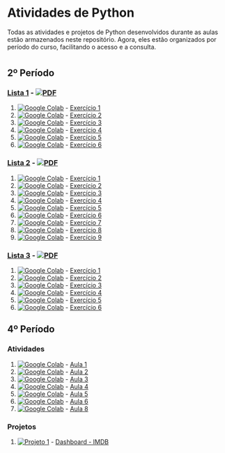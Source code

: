 # Atividades de Python

Todas as atividades e projetos de Python desenvolvidos durante as aulas estão armazenados neste repositório. Agora, eles estão organizados por período do curso, facilitando o acesso e a consulta.

#

## 2º Período
### [Lista 1](https://drive.google.com/file/d/1epoweIY1YYjVw8qfaSaKacWum6rjne6f/view?usp=drive_link) - [![PDF](https://img.shields.io/badge/PDF-FF0000?logo=adobeacrobatreader&logoColor=white)](https://drive.google.com/file/d/1epoweIY1YYjVw8qfaSaKacWum6rjne6f/view?usp=drive_link)

1. [![Google Colab](https://img.shields.io/badge/Google_Colab-F9AB00?logo=googlecolab&logoColor=white)](https://colab.research.google.com/drive/1aLh10ijOH7i6NRtBwAqV5dJ52u3RERQP?usp=drive_link) - [Exercício 1](https://colab.research.google.com/drive/1aLh10ijOH7i6NRtBwAqV5dJ52u3RERQP?usp=drive_link)
2. [![Google Colab](https://img.shields.io/badge/Google_Colab-F9AB00?logo=googlecolab&logoColor=white)](https://colab.research.google.com/drive/1FOYUzmo9oM3L-FvrOlJ3Wh536w_1GkyY?usp=drive_link) - [Exercício 2](https://colab.research.google.com/drive/1FOYUzmo9oM3L-FvrOlJ3Wh536w_1GkyY?usp=drive_link)
3. [![Google Colab](https://img.shields.io/badge/Google_Colab-F9AB00?logo=googlecolab&logoColor=white)](https://colab.research.google.com/drive/1Nq__CpmYS2Ua9LN3DThguqLcI5nHve4Z?usp=drive_link) - [Exercício 3](https://colab.research.google.com/drive/1Nq__CpmYS2Ua9LN3DThguqLcI5nHve4Z?usp=drive_link)
4. [![Google Colab](https://img.shields.io/badge/Google_Colab-F9AB00?logo=googlecolab&logoColor=white)](https://colab.research.google.com/drive/1XuGAqYLUNxDqjd9Gm3wnzis1W8K-UJ3n?usp=drive_link) - [Exercício 4](https://colab.research.google.com/drive/1XuGAqYLUNxDqjd9Gm3wnzis1W8K-UJ3n?usp=drive_link)
5. [![Google Colab](https://img.shields.io/badge/Google_Colab-F9AB00?logo=googlecolab&logoColor=white)](https://colab.research.google.com/drive/1MlnbijNk5UWTdrA68wbkB3ZItmBKfzSI?usp=drive_link) - [Exercício 5](https://colab.research.google.com/drive/1MlnbijNk5UWTdrA68wbkB3ZItmBKfzSI?usp=drive_link)
6. [![Google Colab](https://img.shields.io/badge/Google_Colab-F9AB00?logo=googlecolab&logoColor=white)](https://colab.research.google.com/drive/1doq_YQNKEUvvqJtQHH6M4rmAjHnQCtKz?usp=drive_link) - [Exercício 6](https://colab.research.google.com/drive/1doq_YQNKEUvvqJtQHH6M4rmAjHnQCtKz?usp=drive_link)
   

### [Lista 2](https://drive.google.com/file/d/1f7_84MQMxpVLfnWGyqY0HREeTB-lOKtv/view?usp=drive_link) - [![PDF](https://img.shields.io/badge/PDF-FF0000?logo=adobeacrobatreader&logoColor=white)](https://drive.google.com/file/d/1f7_84MQMxpVLfnWGyqY0HREeTB-lOKtv/view?usp=drive_link)

1. [![Google Colab](https://img.shields.io/badge/Google_Colab-F9AB00?logo=googlecolab&logoColor=white)](https://colab.research.google.com/drive/1-UwOrUk4FU9DxNVKi-AezwlJnnYCYXM7?usp=drive_link) - [Exercício 1](https://colab.research.google.com/drive/1-UwOrUk4FU9DxNVKi-AezwlJnnYCYXM7?usp=drive_link)
2. [![Google Colab](https://img.shields.io/badge/Google_Colab-F9AB00?logo=googlecolab&logoColor=white)](https://colab.research.google.com/drive/1LyfQOyuMQ4tZKsN_GMKxNvQfccs2PWbH?usp=drive_link) - [Exercício 2](https://colab.research.google.com/drive/1LyfQOyuMQ4tZKsN_GMKxNvQfccs2PWbH?usp=drive_link)
3. [![Google Colab](https://img.shields.io/badge/Google_Colab-F9AB00?logo=googlecolab&logoColor=white)](https://colab.research.google.com/drive/12PJykuccVEFuvUyaQQKb4O-CAr2R3g_c?usp=drive_link) - [Exercício 3](https://colab.research.google.com/drive/12PJykuccVEFuvUyaQQKb4O-CAr2R3g_c?usp=drive_link)
4. [![Google Colab](https://img.shields.io/badge/Google_Colab-F9AB00?logo=googlecolab&logoColor=white)](https://colab.research.google.com/drive/13CaeKclwsMB0AkkpJp0hnXRSYtKBLyJw?usp=drive_link) - [Exercício 4](https://colab.research.google.com/drive/13CaeKclwsMB0AkkpJp0hnXRSYtKBLyJw?usp=drive_link)
5. [![Google Colab](https://img.shields.io/badge/Google_Colab-F9AB00?logo=googlecolab&logoColor=white)](https://colab.research.google.com/drive/1QrA70KgPid7pFqpXtSH51VbVuSeldJ3J?usp=drive_link) - [Exercício 5](https://colab.research.google.com/drive/1QrA70KgPid7pFqpXtSH51VbVuSeldJ3J?usp=drive_link)
6. [![Google Colab](https://img.shields.io/badge/Google_Colab-F9AB00?logo=googlecolab&logoColor=white)](https://colab.research.google.com/drive/1YyUIEX1Eoy5yMQR00s3IwssU2NC0q3VO?usp=drive_link) - [Exercício 6](https://colab.research.google.com/drive/1YyUIEX1Eoy5yMQR00s3IwssU2NC0q3VO?usp=drive_link)
7. [![Google Colab](https://img.shields.io/badge/Google_Colab-F9AB00?logo=googlecolab&logoColor=white)](https://colab.research.google.com/drive/1MDHTGgu-QupEFE7AHs9mj_-gUZ_v-TSQ?usp=drive_link) - [Exercício 7](https://colab.research.google.com/drive/1MDHTGgu-QupEFE7AHs9mj_-gUZ_v-TSQ?usp=drive_link)
8. [![Google Colab](https://img.shields.io/badge/Google_Colab-F9AB00?logo=googlecolab&logoColor=white)](https://colab.research.google.com/drive/1raYrtjNEOfamMDtU1GCbr1LKZ_LA8z2W?usp=drive_link) - [Exercício 8](https://colab.research.google.com/drive/1raYrtjNEOfamMDtU1GCbr1LKZ_LA8z2W?usp=drive_link)
9. [![Google Colab](https://img.shields.io/badge/Google_Colab-F9AB00?logo=googlecolab&logoColor=white)](https://colab.research.google.com/drive/182VT6ATZguxMIbiHFzGmn1Vzf2qId2JI?usp=drive_link) - [Exercício 9](https://colab.research.google.com/drive/182VT6ATZguxMIbiHFzGmn1Vzf2qId2JI?usp=drive_link)

### [Lista 3](https://drive.google.com/file/d/1WqvTA_0FKRoVV0-TbwSPjqMH2ifQ-XoY/view?usp=drive_link) - [![PDF](https://img.shields.io/badge/PDF-FF0000?logo=adobeacrobatreader&logoColor=white)](https://drive.google.com/file/d/1WqvTA_0FKRoVV0-TbwSPjqMH2ifQ-XoY/view?usp=drive_link)

1. [![Google Colab](https://img.shields.io/badge/Google_Colab-F9AB00?logo=googlecolab&logoColor=white)](https://colab.research.google.com/drive/1HepSYMmXLxzyNO26W8zORxEE9Y21JI5C?usp=drive_link) - [Exercício 1](https://colab.research.google.com/drive/1HepSYMmXLxzyNO26W8zORxEE9Y21JI5C?usp=drive_link)
2. [![Google Colab](https://img.shields.io/badge/Google_Colab-F9AB00?logo=googlecolab&logoColor=white)](https://colab.research.google.com/drive/1DcTON_7sbDo0k7DnyQj5VMEAkZSpfthx?usp=drive_link) - [Exercício 2](https://colab.research.google.com/drive/1DcTON_7sbDo0k7DnyQj5VMEAkZSpfthx?usp=drive_link)
3. [![Google Colab](https://img.shields.io/badge/Google_Colab-F9AB00?logo=googlecolab&logoColor=white)](https://colab.research.google.com/drive/1rWuuNL6lvHUkm5pPM0tQE7GJw24e7GVh?usp=drive_link) - [Exercício 3](https://colab.research.google.com/drive/1rWuuNL6lvHUkm5pPM0tQE7GJw24e7GVh?usp=drive_link)
4. [![Google Colab](https://img.shields.io/badge/Google_Colab-F9AB00?logo=googlecolab&logoColor=white)](https://colab.research.google.com/drive/18rTtzwx6nAdCNDp7BH0v3CaXUwtXKd3e?usp=drive_link) - [Exercício 4](https://colab.research.google.com/drive/18rTtzwx6nAdCNDp7BH0v3CaXUwtXKd3e?usp=drive_link)
5. [![Google Colab](https://img.shields.io/badge/Google_Colab-F9AB00?logo=googlecolab&logoColor=white)](https://colab.research.google.com/drive/146EnZKdFoS_ydQ_KudBZZPMDJv5vGwxp?usp=drive_link) - [Exercício 5](https://colab.research.google.com/drive/146EnZKdFoS_ydQ_KudBZZPMDJv5vGwxp?usp=drive_link)
6. [![Google Colab](https://img.shields.io/badge/Google_Colab-F9AB00?logo=googlecolab&logoColor=white)](https://colab.research.google.com/drive/16-JB07p1gfrFSya-YfGeYWi-9oSb4ebx?usp=drive_link) - [Exercício 6](https://colab.research.google.com/drive/16-JB07p1gfrFSya-YfGeYWi-9oSb4ebx?usp=drive_link)


## 4º Período
### Atividades
1. [![Google Colab](https://img.shields.io/badge/Google_Colab-F9AB00?logo=googlecolab&logoColor=white)](https://colab.research.google.com/drive/1_ifAi-R-dGBetRXNDIygtT9qis9Qk1em?usp=drive_link) - [Aula 1](https://colab.research.google.com/drive/1_ifAi-R-dGBetRXNDIygtT9qis9Qk1em?usp=drive_link)
2. [![Google Colab](https://img.shields.io/badge/Google_Colab-F9AB00?logo=googlecolab&logoColor=white)](https://colab.research.google.com/drive/19XZrJxDvp267sV7ncRVuh_gqP1CZvUwp?usp=drive_link) - [Aula 2](https://colab.research.google.com/drive/19XZrJxDvp267sV7ncRVuh_gqP1CZvUwp?usp=drive_link)
3. [![Google Colab](https://img.shields.io/badge/Google_Colab-F9AB00?logo=googlecolab&logoColor=white)](https://colab.research.google.com/drive/1knFH6-gbLPVv6Gkuo05qh829wS3c5yGc?usp=drive_link) - [Aula 3](https://colab.research.google.com/drive/1knFH6-gbLPVv6Gkuo05qh829wS3c5yGc?usp=drive_link)
4. [![Google Colab](https://img.shields.io/badge/Google_Colab-F9AB00?logo=googlecolab&logoColor=white)](https://colab.research.google.com/drive/1hz0UohnQJC-fPQOXerx4rCSToTyZyT4i?usp=drive_link) - [Aula 4](https://colab.research.google.com/drive/1hz0UohnQJC-fPQOXerx4rCSToTyZyT4i?usp=drive_link)
5. [![Google Colab](https://img.shields.io/badge/Google_Colab-F9AB00?logo=googlecolab&logoColor=white)](https://colab.research.google.com/drive/1Bmhs1sUJQSdsUpTuMcyY5LkNWs96uvj1?usp=drive_link) - [Aula 5](https://colab.research.google.com/drive/1Bmhs1sUJQSdsUpTuMcyY5LkNWs96uvj1?usp=drive_link)
6. [![Google Colab](https://img.shields.io/badge/Google_Colab-F9AB00?logo=googlecolab&logoColor=white)](https://colab.research.google.com/drive/10hfNnxWiOnEJcIMReObLRpydwIZTgAkb?usp=drive_link) - [Aula 6](https://colab.research.google.com/drive/10hfNnxWiOnEJcIMReObLRpydwIZTgAkb?usp=drive_link)
7. [![Google Colab](https://img.shields.io/badge/Google_Colab-F9AB00?logo=googlecolab&logoColor=white)](https://colab.research.google.com/drive/1LtkgdNTM-HEwgop9k6WfSHFxVwh2Q923?usp=drive_link) - [Aula 8](https://colab.research.google.com/drive/1LtkgdNTM-HEwgop9k6WfSHFxVwh2Q923?usp=drive_link)

### Projetos
1. [![Projeto 1](https://img.shields.io/badge/Projeto%201-8A2BE2)](https://unifatecpython.streamlit.app) - [Dashboard - IMDB](https://unifatecpython.streamlit.app)
